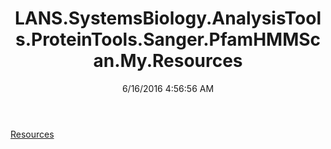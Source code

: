 ﻿---
title: LANS.SystemsBiology.AnalysisTools.ProteinTools.Sanger.PfamHMMScan.My.Resources
date: 6/16/2016 4:56:56 AM
---

[Resources](T-LANS.SystemsBiology.AnalysisTools.ProteinTools.Sanger.PfamHMMScan.My.Resources.Resources.html)
